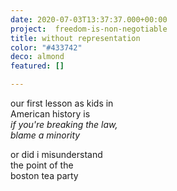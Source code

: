 ```yaml
---
date: 2020-07-03T13:37:37.000+00:00
project:  freedom-is-non-negotiable
title: without representation
color: "#433742"
deco: almond
featured: []

---
```

our first lesson as kids in  
American history is  
_if you're breaking the law,  
blame a minority_

or did i misunderstand  
the point of the  
boston tea party  
